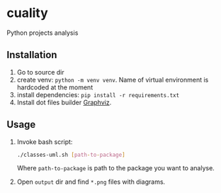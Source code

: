 # cuality
Python projects analysis

## Installation

1. Go to source dir
2. create venv: `python -m venv venv`. Name of virtual environment is hardcoded at the moment
3. install dependencies: `pip install -r requirements.txt`
4. Install dot files builder [Graphviz](https://graphviz.org/).

## Usage

1. Invoke bash script:

    ```bash
    ./classes-uml.sh [path-to-package]
    ```
    
    Where `path-to-package` is path to the package you want to analyse.

2. Open `output` dir and find `*.png` files with diagrams.
